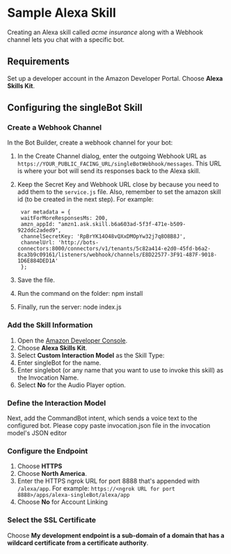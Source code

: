 # Sample Alexa Skill

Creating an Alexa skill called *acme insurance* along with a Webhook channel lets you chat with a specific bot.

## Requirements

Set up a developer account in the Amazon Developer Portal. Choose **Alexa Skills Kit**.

## Configuring the singleBot Skill

### Create a Webhook Channel

In the Bot Builder, create a webhook channel for your bot:

1. In the Create Channel dialog, enter the outgoing Webhook URL as `https://YOUR_PUBLIC_FACING_URL/singleBotWebhook/messages`. This URL is where your bot will send its responses back to the Alexa  skill.
2. Keep the Secret Key and Webhook URL close by because you need to add them to the `service.js` file. Also, remember to set the amazon skill id (to be created in the next step).  For example:



        var metadata = {
        waitForMoreResponsesMs: 200,
        amzn_appId: "amzn1.ask.skill.b6a603ad-5f3f-471e-b509-922ddc2aded9",
        channelSecretKey: 'RpBrYK14O48vQXxDMOpYw32j7q8O8B8J',
        channelUrl: 'http://bots-connectors:8000/connectors/v1/tenants/5c82a414-e2d0-45fd-b6a2-8ca3b9c09161/listeners/webhook/channels/E8D22577-3F91-487F-9018-1D6E884DED1A'
        };
3. Save the file.
4. Run the command on the folder: npm install
5. Finally, run the server: node index.js



### Add the Skill Information

1. Open the [Amazon Developer Console](https://developer.amazon.com/edw/home.html#/).
1. Choose **Alexa Skills Kit**.
1. Select **Custom Interaction Model** as the Skill Type:
1. Enter singleBot for the name.
1. Enter singlebot (or any name that you want to use to invoke this skill) as the Invocation Name.
1. Select **No** for the Audio Player option.
### Define the Interaction Model
Next, add the CommandBot intent, which sends a voice text to the configured bot. Please copy paste invocation.json file in the invocation model's JSON editor
### Configure the Endpoint
1. Choose **HTTPS**
1. Choose **North America**.
1. Enter the HTTPS ngrok URL for port 8888 that's appended with `/alexa/app`. For example: `https://<ngrok URL for port 8888>/apps/alexa-singleBot/alexa/app`
1. Choose **No** for Account Linking
### Select the SSL Certificate
Choose **My development endpoint is a sub-domain of a domain that has a wildcard certificate from a certificate authority**.

